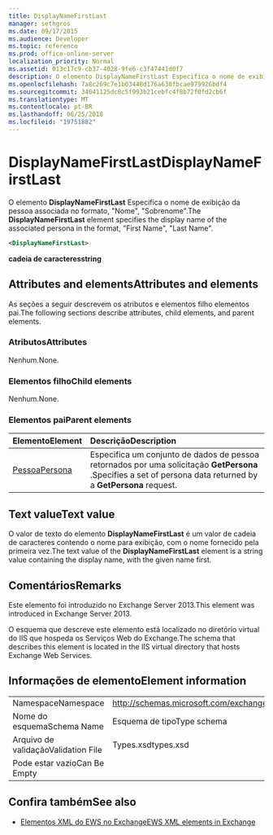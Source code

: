 ```yaml
---
title: DisplayNameFirstLast
manager: sethgros
ms.date: 09/17/2015
ms.audience: Developer
ms.topic: reference
ms.prod: office-online-server
localization_priority: Normal
ms.assetid: 013c17c9-cb37-4028-9fe6-c3f47441d0f7
description: O elemento DisplayNameFirstLast Especifica o nome de exibição da pessoa associada no formato, nome, sobrenome.
ms.openlocfilehash: 7a8c269c7e1b03448d176a630fbcae979926bdf4
ms.sourcegitcommit: 34041125dc8c5f993b21cebfc4f8b72f0fd2cb6f
ms.translationtype: MT
ms.contentlocale: pt-BR
ms.lasthandoff: 06/25/2018
ms.locfileid: "19751882"
---
```

# <a name="displaynamefirstlast"></a><span data-ttu-id="40a82-103">DisplayNameFirstLast</span><span class="sxs-lookup"><span data-stu-id="40a82-103">DisplayNameFirstLast</span></span>

<span data-ttu-id="40a82-104">O elemento **DisplayNameFirstLast** Especifica o nome de exibição da pessoa associada no formato, "Nome", "Sobrenome".</span><span class="sxs-lookup"><span data-stu-id="40a82-104">The **DisplayNameFirstLast** element specifies the display name of the associated persona in the format, "First Name", "Last Name".</span></span> 
  
```XML
<DisplayNameFirstLast>
```

 <span data-ttu-id="40a82-105">**cadeia de caracteres**</span><span class="sxs-lookup"><span data-stu-id="40a82-105">**string**</span></span>
## <a name="attributes-and-elements"></a><span data-ttu-id="40a82-106">Attributes and elements</span><span class="sxs-lookup"><span data-stu-id="40a82-106">Attributes and elements</span></span>

<span data-ttu-id="40a82-107">As seções a seguir descrevem os atributos e elementos filho elementos pai.</span><span class="sxs-lookup"><span data-stu-id="40a82-107">The following sections describe attributes, child elements, and parent elements.</span></span>
  
### <a name="attributes"></a><span data-ttu-id="40a82-108">Atributos</span><span class="sxs-lookup"><span data-stu-id="40a82-108">Attributes</span></span>

<span data-ttu-id="40a82-109">Nenhum.</span><span class="sxs-lookup"><span data-stu-id="40a82-109">None.</span></span>
  
### <a name="child-elements"></a><span data-ttu-id="40a82-110">Elementos filho</span><span class="sxs-lookup"><span data-stu-id="40a82-110">Child elements</span></span>

<span data-ttu-id="40a82-111">Nenhum.</span><span class="sxs-lookup"><span data-stu-id="40a82-111">None.</span></span>
  
### <a name="parent-elements"></a><span data-ttu-id="40a82-112">Elementos pai</span><span class="sxs-lookup"><span data-stu-id="40a82-112">Parent elements</span></span>

|<span data-ttu-id="40a82-113">**Elemento**</span><span class="sxs-lookup"><span data-stu-id="40a82-113">**Element**</span></span>|<span data-ttu-id="40a82-114">**Descrição**</span><span class="sxs-lookup"><span data-stu-id="40a82-114">**Description**</span></span>|
|:-----|:-----|
|[<span data-ttu-id="40a82-115">Pessoa</span><span class="sxs-lookup"><span data-stu-id="40a82-115">Persona</span></span>](persona.md) <br/> |<span data-ttu-id="40a82-116">Especifica um conjunto de dados de pessoa retornados por uma solicitação **GetPersona** .</span><span class="sxs-lookup"><span data-stu-id="40a82-116">Specifies a set of persona data returned by a **GetPersona** request.</span></span>  <br/> |
   
## <a name="text-value"></a><span data-ttu-id="40a82-117">Text value</span><span class="sxs-lookup"><span data-stu-id="40a82-117">Text value</span></span>

<span data-ttu-id="40a82-118">O valor de texto do elemento **DisplayNameFirstLast** é um valor de cadeia de caracteres contendo o nome para exibição, com o nome fornecido pela primeira vez.</span><span class="sxs-lookup"><span data-stu-id="40a82-118">The text value of the **DisplayNameFirstLast** element is a string value containing the display name, with the given name first.</span></span> 
  
## <a name="remarks"></a><span data-ttu-id="40a82-119">Comentários</span><span class="sxs-lookup"><span data-stu-id="40a82-119">Remarks</span></span>

<span data-ttu-id="40a82-120">Este elemento foi introduzido no Exchange Server 2013.</span><span class="sxs-lookup"><span data-stu-id="40a82-120">This element was introduced in Exchange Server 2013.</span></span>
  
<span data-ttu-id="40a82-121">O esquema que descreve este elemento está localizado no diretório virtual do IIS que hospeda os Serviços Web do Exchange.</span><span class="sxs-lookup"><span data-stu-id="40a82-121">The schema that describes this element is located in the IIS virtual directory that hosts Exchange Web Services.</span></span>
  
## <a name="element-information"></a><span data-ttu-id="40a82-122">Informações de elemento</span><span class="sxs-lookup"><span data-stu-id="40a82-122">Element information</span></span>

|||
|:-----|:-----|
|<span data-ttu-id="40a82-123">Namespace</span><span class="sxs-lookup"><span data-stu-id="40a82-123">Namespace</span></span>  <br/> |http://schemas.microsoft.com/exchange/services/2006/types  <br/> |
|<span data-ttu-id="40a82-124">Nome do esquema</span><span class="sxs-lookup"><span data-stu-id="40a82-124">Schema Name</span></span>  <br/> |<span data-ttu-id="40a82-125">Esquema de tipo</span><span class="sxs-lookup"><span data-stu-id="40a82-125">Type schema</span></span>  <br/> |
|<span data-ttu-id="40a82-126">Arquivo de validação</span><span class="sxs-lookup"><span data-stu-id="40a82-126">Validation File</span></span>  <br/> |<span data-ttu-id="40a82-127">Types.xsd</span><span class="sxs-lookup"><span data-stu-id="40a82-127">types.xsd</span></span>  <br/> |
|<span data-ttu-id="40a82-128">Pode estar vazio</span><span class="sxs-lookup"><span data-stu-id="40a82-128">Can Be Empty</span></span>  <br/> ||
   
## <a name="see-also"></a><span data-ttu-id="40a82-129">Confira também</span><span class="sxs-lookup"><span data-stu-id="40a82-129">See also</span></span>

- [<span data-ttu-id="40a82-130">Elementos XML do EWS no Exchange</span><span class="sxs-lookup"><span data-stu-id="40a82-130">EWS XML elements in Exchange</span></span>](ews-xml-elements-in-exchange.md)

